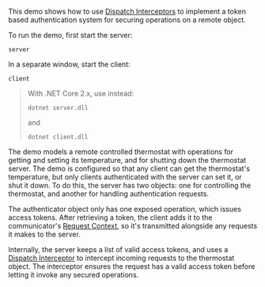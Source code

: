 This demo shows how to use [Dispatch Interceptors][1] to implement a token based
authentication system for securing operations on a remote object.

To run the demo, first start the server:
```
server
```
In a separate window, start the client:
```
client
```

> With .NET Core 2.x, use instead:
> ```
> dotnet server.dll
> ```
> and
> ```
> dotnet client.dll
> ```

The demo models a remote controlled thermostat with operations for getting and setting
its temperature, and for shutting down the thermostat server. The demo is configured so
that any client can get the thermostat's temperature, but only clients authenticated
with the server can set it, or shut it down. To do this, the server has two objects:
one for controlling the thermostat, and another for handling authentication requests.

The authenticator object only has one exposed operation, which issues access tokens.
After retrieving a token, the client adds it to the communicator's [Request Context][2],
so it's transmitted alongside any requests it makes to the server.

Internally, the server keeps a list of valid access tokens, and uses a [Dispatch Interceptor][1]
to intercept incoming requests to the thermostat object. The interceptor ensures the
request has a valid access token before letting it invoke any secured operations.

[1]: https://doc.zeroc.com/ice/3.7/server-side-features/dispatch-interceptors
[2]: https://doc.zeroc.com/ice/3.7/client-side-features/request-contexts
